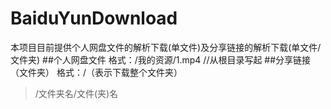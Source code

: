 # BaiduYunDownload
本项目目前提供个人网盘文件的解析下载(单文件)及分享链接的解析下载(单文件/文件夹)
##个人网盘文件
格式：/我的资源/1.mp4     //从根目录写起
##分享链接（文件夹）
格式：/（表示下载整个文件夹）
>/文件夹名/文件(夹)名
